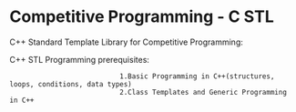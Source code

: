 # Competitive Programming - C STL 

C++ Standard Template Library for Competitive Programming:

C++ STL Programming prerequisites:
    
                               1.Basic Programming in C++(structures, loops, conditions, data types)
                               2.Class Templates and Generic Programming in C++
